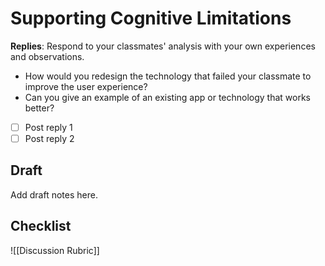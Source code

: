 # Supporting Cognitive Limitations
**Replies**: Respond to your classmates' analysis with your own experiences and observations.  

- How would you redesign the technology that failed your classmate to improve the user experience?  
- Can you give an example of an existing app or technology that works better? 

- [ ] Post reply 1
- [ ] Post reply 2

## Draft
Add draft notes here.

## Checklist
![[Discussion Rubric]]